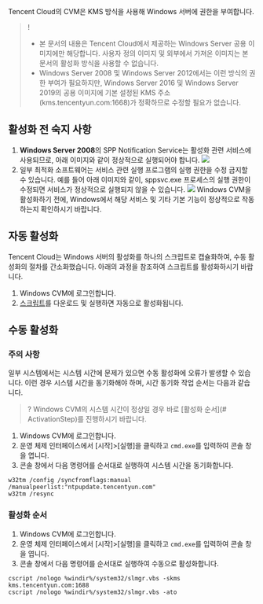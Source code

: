 Tencent Cloud의 CVM은 KMS 방식을 사용해 Windows 서버에 권한을 부여합니다.
>! 
> - 본 문서의 내용은 Tencent Cloud에서 제공하는 Windows Server 공용 이미지에만 해당합니다. 사용자 정의 이미지 및 외부에서 가져온 이미지는 본 문서의 활성화 방식을 사용할 수 없습니다.
> - Windows Server 2008 및 Windows Server 2012에서는 이런 방식의 권한 부여가 필요하지만, Windows Server 2016 및 Windows Server 2019의 공용 이미지에 기본 설정된 KMS 주소(kms.tencentyun.com:1668)가 정확하므로 수정할 필요가 없습니다.


## 활성화 전 숙지 사항
1. **Windows Server 2008**의 SPP Notification Service는 활성화 관련 서비스에 사용되므로, 아래 이미지와 같이 정상적으로 실행되어야 합니다.
![](https://main.qcloudimg.com/raw/f84f7bd86fae0df1c2394cdc554b6a98.png)
2. 일부 최적화 소프트웨어는 서비스 관련 실행 프로그램의 실행 권한을 수정 금지할 수 있습니다. 예를 들어 아래 이미지와 같이, sppsvc.exe 프로세스의 실행 권한이 수정되면 서비스가 정상적으로 실행되지 않을 수 있습니다.
![](https://main.qcloudimg.com/raw/c1ad23337b0f1b6e186d0c6e50c9e1b5.png)
Windows CVM을 활성화하기 전에, Windows에서 해당 서비스 및 기타 기본 기능이 정상적으로 작동하는지 확인하시기 바랍니다.
 
## 자동 활성화
Tencent Cloud는 Windows 서버의 활성화를 하나의 스크립트로 캡슐화하여, 수동 활성화의 절차를 간소화했습니다. 아래의 과정을 참조하여 스크립트를 활성화하시기 바랍니다.
1. Windows CVM에 로그인합니다.
2. [스크립트](https://iso-1251783334.cos.ap-guangzhou.myqcloud.com/scripts/activate-win.bat)를 다운로드 및 실행하면 자동으로 활성화됩니다.


## 수동 활성화

### 주의 사항
일부 시스템에서는 시스템 시간에 문제가 있으면 수동 활성화에 오류가 발생할 수 있습니다. 이런 경우 시스템 시간을 동기화해야 하며, 시간 동기화 작업 순서는 다음과 같습니다.
>? Windows CVM의 시스템 시간이 정상일 경우 바로 [활성화 순서](# ActivationStep)를 진행하시기 바랍니다.
>
1. Windows CVM에 로그인합니다.
2. 운영 체제 인터페이스에서 [시작]>[실행]을 클릭하고 `cmd.exe`를 입력하여 콘솔 창을 엽니다.
3. 콘솔 창에서 다음 명령어를 순서대로 실행하여 시스템 시간을 동기화합니다.
```
w32tm /config /syncfromflags:manual /manualpeerlist:"ntpupdate.tencentyun.com"
w32tm /resync
```

<span id="ActivationStep"></span>
### 활성화 순서

1. Windows CVM에 로그인합니다.
2. 운영 체제 인터페이스에서 [시작]>[실행]을 클릭하고 `cmd.exe`를 입력하여 콘솔 창을 엽니다.
3. 콘솔 창에서 다음 명령어를 순서대로 실행하여 수동으로 활성화합니다.
```
cscript /nologo %windir%/system32/slmgr.vbs -skms kms.tencentyun.com:1688
cscript /nologo %windir%/system32/slmgr.vbs -ato
```





